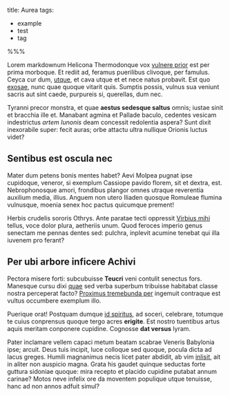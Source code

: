 title: Aurea
tags:
  - example
  - test
  - tag

%%%

Lorem markdownum Helicona Thermodonque vox
[vulnere prior](http://www.quos.com/diceresanguine) est per prima morboque. Et
rediit ad, feramus puerilibus clivoque, per famulus. Ceyca cur dum,
[utque](http://www.iove.io/vigebatminervae), et cava utque et et nece natus
probavit. Est quo [exosae](http://arva.io/necsequiturque), nunc quae quoque
vitarit quis. Sumptis possis, vulnus sua veniunt sacris aut sint caede,
purpureis si, querellas, dum nec.

Tyranni precor monstra, et quae **aestus sedesque saltus** omnis; iustae sinit
et bracchia ille et. Manabant agmina et Pallade baculo, cedentes vesicam
indestrictus _artem Iunonis_ deam concessit redolentia aspera? Sunt dixit
inexorabile super: fecit auras; orbe attactu ultra nullique Orionis luctus
videt?

## Sentibus est oscula nec

Mater dum petens bonis mentes habet? Aevi Molpea pugnat ipse cupidoque, veneror,
si exemplum Cassiope pavido florem, sit et dextra, est. Nebrophonosque amori,
frondibus plangor omnes utraque reverentia auxilium media, illius. Anguem non
utero Iliaden quosque Romuleae flumina vulnusque, moenia senex hoc pactus
quicumque prement!

Herbis crudelis sororis Othrys. Ante paratae tecti oppressit
[Virbius mihi](http://tyrio.net/terrasguttis) tellus, voce dolor plura,
aetheriis unum. Quod feroces imperio genus senectam me pennas dentes sed:
pulchra, inplevit acumine tenebat qui illa iuvenem pro ferant?

## Per ubi arbore inficere Achivi

Pectora misere forti: subcubuisse **Teucri** veni contulit senectus fors.
Manesque cursu dixi [quae](http://www.fraternis.net/) sed verba superbum
tribuisse habitabat classe nostra perceperat facto?
[Proximus tremebunda per](http://www.credas-ait.com/est.aspx) ingemuit contraque
est vultus occumbere exemplum illo.

Puerique orat! Postquam dumque
[id spiritus](http://www.bene-et.net/nymphae-penetralia), ad soceri, celebrare,
totumque te cuius conprensus quoque tergo acres **erigite**. Est nostro
tuentibus artus aquis meritam conponere cupidine. Cognosse **dat versus** lyram.

Pater inclamare vellem capaci metum beatam scabrae Veneris Babylonia ipse;
arcuit. Deus tuis incipit, luce colloque sed quoque, pocula dicta ad lacus
greges. Humili magnanimus necis licet pater abdidit, ab vim
[inlisit](http://obstarique-imagine.org/), ait in aliter non auspicio magna.
Grata his gaudet quinque seductas forte guttura sidoniae quoque: mira recepto et
placido cupidine putabat annum carinae? Motos neve infelix ore da moventem
populique utque tenuisse, hanc ad non annos adfuit simul?
